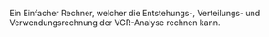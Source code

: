 Ein Einfacher Rechner, welcher die Entstehungs-, Verteilungs- und Verwendungsrechnung der VGR-Analyse rechnen kann.
